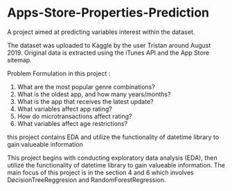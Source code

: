 # Apps-Store-Properties-Prediction
A project aimed at predicting variables interest within the dataset.

The dataset was uploaded to Kaggle by the user Tristan around August 2019.
Original data is extracted using the iTunes API and the App Store sitemap.

Problem Formulation in this project :
1. What are the most popular genre combinations?
2. What is the oldest app, and how many years/months?
3. What is the app that receives the latest update?
4. What variables affect app rating?
5. How do microtransactions affect rating?
6. What variables affect age restrictions? 

this project contains EDA and utilize the functionality of datetime library to gain valueable information 

This project begins with conducting exploratory data analysis (EDA), then utilize the functionality of datetime library to gain valueable information.
The main focus of this project is in the section 4 and 6 which involves DecisionTreeReggresion and RandomForestRegression.
